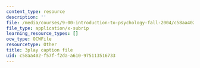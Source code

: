 ```yaml
---
content_type: resource
description: ''
file: /media/courses/9-00-introduction-to-psychology-fall-2004/c58aa402f57ff2daa610975113516733_10505.srt
file_type: application/x-subrip
learning_resource_types: []
ocw_type: OCWFile
resourcetype: Other
title: 3play caption file
uid: c58aa402-f57f-f2da-a610-975113516733
---
```

